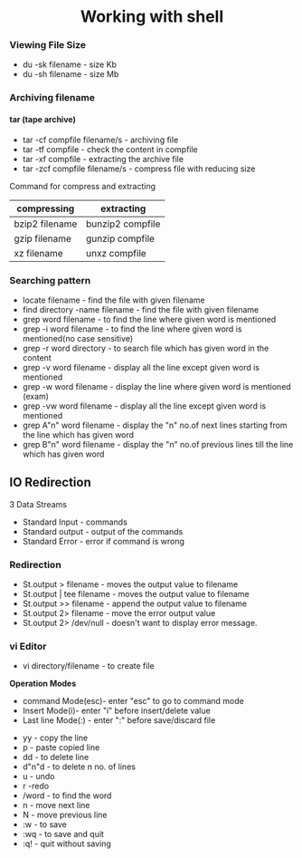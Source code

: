 <h1 align="center"> Working with shell </h1>

### Viewing File Size 

* du -sk filename - size Kb
* du -sh filename - size Mb

### Archiving filename

#### tar (tape archive)

+ tar -cf compfile filename/s - archiving file
+ tar -tf compfile - check the content in compfile
+ tar -xf compfile - extracting the archive file
+ tar -zcf compfile filename/s - compress file with reducing size

Command for compress and extracting

|compressing|extracting|
|-----------|----------|
|bzip2 filename | bunzip2 compfile |
|gzip filename | gunzip compfile|
|xz filename| unxz compfile |

### Searching pattern

* locate filename - find the file with given filename
* find directory -name filename - find the file with given filename
* grep word filename - to find the line where given word is mentioned
* grep -i word filename - to find the line where given word is mentioned(no case sensitive)
* grep -r word directory - to search file which has given word in the content
* grep -v word filename - display all the line except given word is mentioned
* grep -w word filename - display the line where given word is mentioned (exam)
* grep -vw word filename - display all the line except given word is mentioned
* grep A"n" word filename - display the "n" no.of next lines starting from the line which has given word
* grep B"n" word filename - display the "n" no.of previous lines till the line which has given word

## IO Redirection

3 Data Streams
 
* Standard Input - commands
* Standard output - output of the commands
* Standard Error - error if command is wrong

### Redirection

* St.output > filename - moves the output value to filename
* St.output | tee  filename - moves the output value to filename
* St.output >> filename - append the output value to filename
* St.output 2> filename  - move the error output value
* St.output 2> /dev/null - doesn't want to display error message.


### vi Editor

* vi directory/filename - to create file

**Operation Modes**

* command Mode(esc)- enter "esc" to go to command mode
* Insert Mode(i)- enter "i" before insert/delete value
* Last line Mode(:) - enter ":" before save/discard file

+ yy - copy the line
+ p - paste copied line
+ dd - to delete line
+ d"n"d - to delete n no. of lines
+ u - undo
+ r -redo
+ /word - to find the word 
+ n - move next line
+ N - move previous line
+ :w - to save
+ :wq - to save and quit
+ :q! - quit without saving


